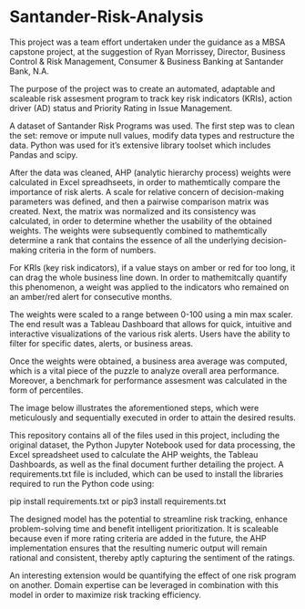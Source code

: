 # Santander-Risk-Analysis

This project was a team effort undertaken under the guidance as a MBSA capstone project, at the suggestion of Ryan Morrissey, Director, Business Control & Risk Management, Consumer & Business Banking at Santander Bank, N.A.

The purpose of the project was to create an automated, adaptable and scaleable risk assesment program to track key risk indicators (KRIs), action driver (AD) status and Priority Rating in Issue Management.

A dataset of Santander Risk Programs was used. The first step was to clean the set: remove or impute null values, modify data types and restructure the data. Python was used for it’s extensive library toolset which includes Pandas and scipy.

After the data was cleaned, AHP (analytic hierarchy process) weights were calculated in Excel spreadhseets, in order to mathemtically compare the importance of risk alerts. A scale for relative concern of decision-making parameters was defined, and then a pairwise comparison matrix was created. Next, the matrix was normalized and its consistency was calculated, in order to determine whether the usability of the obtained weights. The weights were subsequently combined to mathemtically determine a rank that contains the essence of all the underlying decision-making criteria in the form of numbers.

For KRIs (key risk indicators), if a value stays on amber or red for too long, it can drag the whole business line down. In order to mathemitcally quantify this phenomenon, a weight was applied to the indicators who remained on an amber/red alert for consecutive months.

The weights were scaled to a range between 0-100 using a min max scaler. The end result was a Tableau Dashboard that allows for quick, intuitive and interactive visualizations of the various risk alerts. Users have the ability to filter for specific dates, alerts, or business areas.

Once the weights were obtained, a business area average was computed, which is a vital piece of the puzzle to analyze overall area performance. Moreover, a benchmark for performance assesment was calculated in the form of percentiles.

The image below illustrates the aforementioned steps, which were meticulously and sequentially executed in order to attain the desired results.





This repository contains all of the files used in this project, including the original dataset, the Python Jupyter Notebook used for data processing, the Excel spreadsheet used to calculate the AHP weights, the Tableau Dashboards, as well as the final document further detailing the project. A requirements.txt file is included, which can be used to install the libraries required to run the Python code using:

pip install requirements.txt  or
pip3 install requirements.txt

The designed model has the potential to streamline risk tracking, enhance problem-solving time and benefit intelligent prioritization. It is scaleable because even if more rating criteria are added in the future, the AHP implementation ensures that the resulting numeric output will remain rational and consistent, thereby aptly capturing the sentiment of the ratings.

An interesting extension would be quantifying the effect of one risk program on another. Domain expertise can be leveraged in combination with this model in order to maximize risk tracking efficiency.
